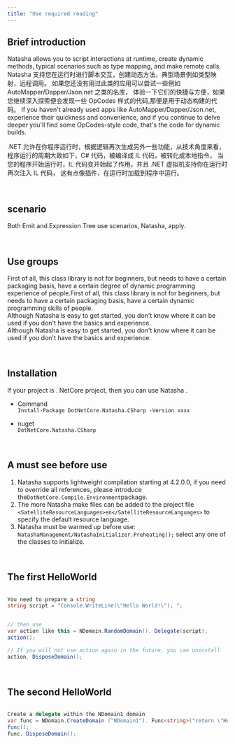 ```yaml
---
title: "Use required reading"
---
```


## Brief introduction

Natasha allows you to script interactions at runtime, create dynamic methods, typical scenarios such as type mapping, and make remote calls. Natasha 支持您在运行时进行脚本交互，创建动态方法，典型场景例如类型映射，远程调用。 如果您还没有用过此类的应用可以尝试一些例如 AutoMapper/Dapper/Json.net 之类的名库， 体验一下它们的快捷与方便，如果您继续深入探索便会发现一些 OpCodes 样式的代码,那便是用于动态构建的代码。 If you haven't already used apps like AutoMapper/Dapper/Json.net, experience their quickness and convenience, and if you continue to delve deeper you'll find some OpCodes-style code, that's the code for dynamic builds.

.NET 允许在你程序运行时，根据逻辑再次生成另外一些功能，从技术角度来看， 程序运行的周期大致如下，C# 代码，被编译成 IL 代码，被转化成本地指令， 当您的程序开始运行时，IL 代码变开始起了作用，并且 .NET 虚拟机支持你在运行时再次注入 IL 代码， 这有点像插件，在运行时加载到程序中运行。

<br/>

## scenario

Both Emit and Expression Tree use scenarios, Natasha, apply.

<br/>

## Use groups

First of all, this class library is not for beginners, but needs to have a certain packaging basis, have a certain degree of dynamic programming experience of people.First of all, this class library is not for beginners, but needs to have a certain packaging basis, have a certain dynamic programming skills of people.  
Although Natasha is easy to get started, you don't know where it can be used if you don't have the basics and experience.  
Although Natasha is easy to get started, you don't know where it can be used if you don't have the basics and experience.

<br/>

## Installation

If your project is . NetCore project, then you can use Natasha .

- Command  
  `Install-Package DotNetCore.Natasha.CSharp -Version xxxx`

- nuget  
  `DotNetCore.Natasha.CSharp`

<br/>

## A must see before use

1. Natasha supports lightweight compilation starting at 4.2.0.0, if you need to override all references, please introduce the`DotNetCore.Compile.Environment`package.
2. The more Natasha make files can be added to the project file `<SatelliteResourceLanguages>en</SatelliteResourceLanguages>` to specify the default resource language.
3. Natasha must be warmed up before use: `NatashaManagement/NatashaInitializer.Preheating();` select any one of the classes to initialize.

<br/>

## The first HelloWorld

```cs

You need to prepare a string
string script = "Console.WriteLine(\"Hello World!\"); ";


// then use
var action like this = NDomain.RandomDomain(). Delegate(script);
action();  

// If you will not use action again in the future, you can uninstall
action. DisposeDomain();

```

<br/>

## The second HelloWorld

```cs

Create a delegate within the NDomain1 domain
var func = NDomain.CreateDomain ("NDomain1"). Func<string>("return \"Hello World!\"; ");
func();
func. DisposeDomain();

```
